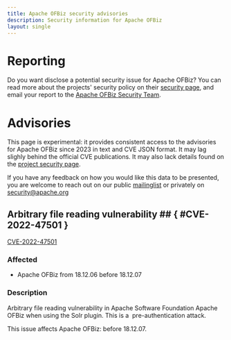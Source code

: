 ```yaml
---
title: Apache OFBiz security advisories
description: Security information for Apache OFBiz
layout: single
---
```


# Reporting

Do you want disclose a potential security issue for Apache OFBiz? You can read more about the projects' security policy on their [security page](https://ofbiz.apache.org/download.html#security), and email your report to the  [Apache OFBiz Security Team](mailto:security@ofbiz.apache.org).

# Advisories

This page is experimental: it provides consistent access to the advisories for Apache OFBiz since 2023 in text and CVE JSON format. It may lag slighly behind the official CVE publications. It may also lack details found on the [project security page](https://ofbiz.apache.org/download.html#security).

If you have any feedback on how you would like this data to be presented, you are welcome to reach out on our public [mailinglist](/mailinglist) or privately on [security@apache.org](mailto:security@apache.org)

## Arbitrary file reading vulnerability ## { #CVE-2022-47501 }

[CVE-2022-47501](./CVE-2022-47501.cve.json)

### Affected

* Apache OFBiz from 18.12.06 before 18.12.07


### Description

Arbitrary file reading vulnerability in Apache Software Foundation Apache OFBiz when using the Solr plugin. This is a&nbsp;
pre-authentication attack.<br><p>This issue affects Apache OFBiz: before 18.12.07.</p>